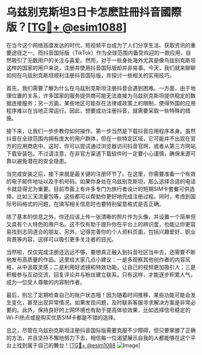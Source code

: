 # 乌兹别克斯坦3日卡怎麽註冊抖音國際版？[[TG💪+ @esim1088](https://t.me/s/esim1088)]

在当今这个网络高度发达的时代，短视频平台成为了人们分享生活、获取资讯的重要途径之一。而抖音国际版（TikTok）作为全球范围内备受欢迎的一款应用，自然吸引了无数用户的关注与喜爱。然而，对于一些身处海外尤其是像乌兹别克斯坦这样的国家的用户来说，注册并使用抖音国际版却并非易事。今天，我们就来聊聊如何在乌兹别克斯坦顺利注册抖音国际版，并探讨一些相关的实用技巧。

首先，我们需要了解为什么在乌兹别克斯坦注册抖音会遇到困难。一方面，由于地理位置的关系，许多国家的服务提供商可能无法直接为乌兹别克斯坦提供稳定的数据连接服务；另一方面，某些地区可能存在法律或政策上的限制，使得外国的应用程序难以在当地正常运行。因此，想要成功注册抖音，就需要采取一些特殊的措施。

接下来，让我们一步步教你如何操作。第一步当然是下载抖音应用程序本身。虽然抖音在全球范围内拥有庞大的用户群体，但在一些特定区域，它可能并不出现在官方的应用商店中。这时，你可以尝试通过浏览器访问抖音官网，或者从第三方网站下载安装包。不过请注意，在非官方渠道下载软件时一定要小心谨慎，确保来源可靠以避免潜在的安全隐患。

当完成安装之后，接下来就是最关键的注册环节了。在这里，你需要准备一个有效的电子邮件地址以及手机号码。如果你身处在乌兹别克斯坦，那么选择合适的电话卡就显得尤为重要。目前市面上有许多专门为旅行者设计的短期SIM卡套餐可供选择，比如三天流量包等，这些都可以帮助你更好地完成注册过程。同时，考虑到国际号码格式的问题，在填写相关信息时也要特别留意格式是否正确。

除了基本的信息之外，你还应该上传一张清晰的照片作为头像，并设置一个简单但又具有个人特色的用户名。这不仅有助于提升你在平台上的辨识度，也能让你更容易找到志同道合的朋友。另外，记得完善你的个人资料页面，包括兴趣爱好、职业背景等内容，这样可以吸引更多关注者的目光。

当然啦，仅仅完成注册还远远不够，要想真正融入到抖音社区当中去，还需要不断地发布高质量的作品。这里给大家几点小建议：一是多观察其他创作者的内容风格，从中汲取灵感；二是利用好滤镜和特效功能，让自己的视频更加吸引人；三是积极参与互动交流，回复评论并与粉丝建立联系。只有这样，才能逐步积累人气，成为一位受人尊敬的内容制作者。

最后，别忘了定期检查自己的账户状态哦！因为随着时间推移，某些功能可能会发生变化，甚至出现异常情况。如果发现问题，及时联系客服寻求解决方案是非常必要的。此外，保持良好的上网环境也有助于提高体验效果，比如选择信号稳定的Wi-Fi热点或是购买优质SIM卡都是不错的选择。

总之，尽管在乌兹别克斯坦注册抖音国际版需要克服不少障碍，但只要掌握了正确的方法，并且坚持不懈地努力下去，相信每一位渴望展示自我的人都能够在这个平台上找到属于自己的舞台！[[TG💪+ @esim1088](https://t.me/s/esim1088) ![Image](https://i.postimg.cc/4NQfJmqS/Snipaste-2025-05-13-00-14-12.png)]